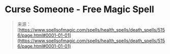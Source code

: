<!--yml
category: 未分类
date: 2024-06-12 18:39:10
-->

# Curse Someone - Free Magic Spell

> 来源：[https://www.spellsofmagic.com/spells/health_spells/death_spells/5156/page.html#0001-01-01](https://www.spellsofmagic.com/spells/health_spells/death_spells/5156/page.html#0001-01-01)
